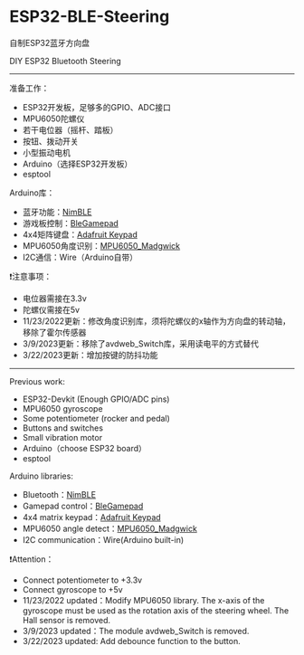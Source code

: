 # ESP32-BLE-Steering
自制ESP32蓝牙方向盘

DIY ESP32 Bluetooth Steering

<hr/>

准备工作：
* ESP32开发板，足够多的GPIO、ADC接口
* MPU6050陀螺仪
* 若干电位器（摇杆、踏板）
* 按钮、拨动开关
* 小型振动电机
* Arduino（选择ESP32开发板）
* esptool

Arduino库：
* 蓝牙功能：[NimBLE](https://github.com/h2zero/NimBLE-Arduino)
* 游戏板控制：[BleGamepad](https://github.com/lemmingDev/ESP32-BLE-Gamepad/)
* 4x4矩阵键盘：[Adafruit Keypad](https://github.com/adafruit/Adafruit_Keypad)
* MPU6050角度识别：[MPU6050_Madgwick](https://github.com/bjtu-bhm/madgwick_steer)
* I2C通信：Wire（Arduino自带）

❗注意事项：
* 电位器需接在3.3v
* 陀螺仪需接在5v
* 11/23/2022更新：修改角度识别库，须将陀螺仪的x轴作为方向盘的转动轴，移除了霍尔传感器
* 3/9/2023更新：移除了avdweb_Switch库，采用读电平的方式替代
* 3/22/2023更新：增加按键的防抖功能


<hr/>

Previous work:
* ESP32-Devkit (Enough GPIO/ADC pins)
* MPU6050 gyroscope
* Some potentiometer (rocker and pedal)
* Buttons and switches
* Small vibration motor
* Arduino（choose ESP32 board）
* esptool

Arduino libraries:
* Bluetooth：[NimBLE](https://github.com/h2zero/NimBLE-Arduino)
* Gamepad control：[BleGamepad](https://github.com/lemmingDev/ESP32-BLE-Gamepad/)
* 4x4 matrix keypad：[Adafruit Keypad](https://github.com/adafruit/Adafruit_Keypad)
* MPU6050 angle detect：[MPU6050_Madgwick](https://github.com/bjtu-bhm/madgwick_steer)
* I2C communication：Wire(Arduino built-in)

❗Attention：
* Connect potentiometer to +3.3v
* Connect gyroscope to +5v
* 11/23/2022 updated：Modify MPU6050 library. The x-axis of the gyroscope must be used as the rotation axis of the steering wheel. The Hall sensor is removed.
* 3/9/2023 updated：The module avdweb_Switch is removed.
* 3/22/2023 updated: Add debounce function to the button.